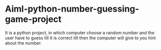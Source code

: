 # Aiml-python-number-guessing-game-project
It is a python project, in which computer choose a random number and the user have to guess till it is correct till then the computer will give to you hint about the number.
